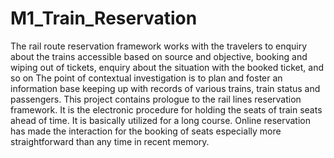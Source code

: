 # M1_Train_Reservation 
 
The rail route reservation framework works with the travelers to enquiry about the trains accessible based on source and objective, booking and wiping out of tickets, enquiry about the situation with the booked ticket, and so on The point of contextual investigation is to plan and foster an information base keeping up with records of various trains, train status and passengers. This project contains prologue to the rail lines reservation framework. It is the electronic procedure for holding the seats of train seats ahead of time. It is basically utilized for a long course. Online reservation has made the interaction for the booking of seats especially more straightforward than any time in recent memory.
